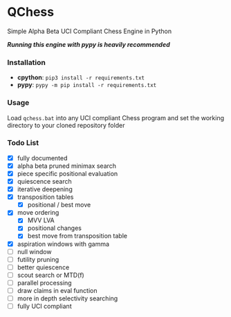 # QChess

Simple Alpha Beta UCI Compliant Chess Engine in Python

***Running this engine with pypy is heavily recommended***

### Installation

- **cpython**: `pip3 install -r requirements.txt`
- **pypy**: `pypy -m pip install -r requirements.txt`

### Usage

Load `qchess.bat` into any UCI compliant Chess program and set the working directory to your cloned repository folder

### Todo List

- [x] fully documented
- [x] alpha beta pruned minimax search
- [x] piece specific positional evaluation
- [x] quiescence search
- [x] iterative deepening
- [x] transposition tables
    - [x] positional / best move
- [x] move ordering
    - [x] MVV LVA
    - [x] positional changes
    - [x] best move from transposition table
- [x] aspiration windows with gamma
- [ ] null window
- [ ] futility pruning
- [ ] better quiescence
- [ ] scout search or MTD(f)
- [ ] parallel processing
- [ ] draw claims in eval function
- [ ] more in depth selectivity searching
- [ ] fully UCI compliant
